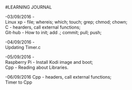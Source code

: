 #LEARNING JOURNAL

-03/09/2016 - <br />
	Linux xp - file; whereis; which; touch; grep; chmod; chown;<br />
	C - hearders, call external functions;<br />
	Git-hub - How to init; add .; commit; pull; push;<br />


-04/09/2016 - <br />
	Updating Timer.c <br />

-05/09/2016 - <br />
	Raspberry Pi - Install Kodi image and boot; <br />
	Cpp - Reading about Libraries. <br />

-06/09/2016
	Cpp - headers, call external functions; <br />
	Timer to Cpp <br />
	
